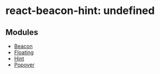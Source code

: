 # react-beacon-hint: undefined

## Modules

- [Beacon](Beacon/index.md)
- [Floating](Floating/index.md)
- [Hint](Hint/index.md)
- [Popover](Popover/index.md)
